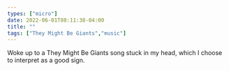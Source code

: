 ```yaml
---
types: ["micro"]
date: 2022-06-01T08:11:38-04:00
title: ""
tags: ["They Might Be Giants","music"]
---
```

Woke up to a They Might Be Giants song stuck in my head, which I choose to interpret as a good sign.
